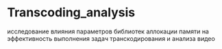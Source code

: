 # Transcoding_analysis
исследование влияния параметров библиотек аллокации памяти на эффективность выполнения задач транскодирования и анализа видео
